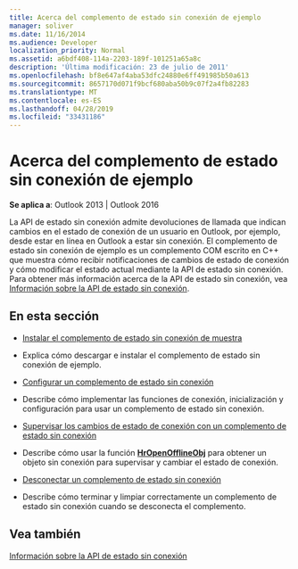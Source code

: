 ```yaml
---
title: Acerca del complemento de estado sin conexión de ejemplo
manager: soliver
ms.date: 11/16/2014
ms.audience: Developer
localization_priority: Normal
ms.assetid: a6bdf408-114a-2203-189f-101251a65a8c
description: 'Última modificación: 23 de julio de 2011'
ms.openlocfilehash: bf8e647af4aba53dfc24880e6ff491985b50a613
ms.sourcegitcommit: 8657170d071f9bcf680aba50b9c07f2a4fb82283
ms.translationtype: MT
ms.contentlocale: es-ES
ms.lasthandoff: 04/28/2019
ms.locfileid: "33431186"
---
```

# <a name="about-the-sample-offline-state-add-in"></a>Acerca del complemento de estado sin conexión de ejemplo

  
  
**Se aplica a**: Outlook 2013 | Outlook 2016 
  
La API de estado sin conexión admite devoluciones de llamada que indican cambios en el estado de conexión de un usuario en Outlook, por ejemplo, desde estar en línea en Outlook a estar sin conexión. El complemento de estado sin conexión de ejemplo es un complemento COM escrito en C++ que muestra cómo recibir notificaciones de cambios de estado de conexión y cómo modificar el estado actual mediante la API de estado sin conexión. Para obtener más información acerca de la API de estado sin conexión, vea [Información sobre la API de estado sin conexión](about-the-offline-state-api.md).
  
## <a name="in-this-section"></a>En esta sección

- [Instalar el complemento de estado sin conexión de muestra](installing-the-sample-offline-state-add-in.md)
    
- Explica cómo descargar e instalar el complemento de estado sin conexión de ejemplo.
    
- [Configurar un complemento de estado sin conexión](setting-up-an-offline-state-add-in.md)
    
- Describe cómo implementar las funciones de conexión, inicialización y configuración para usar un complemento de estado sin conexión.
    
- [Supervisar los cambios de estado de conexión con un complemento de estado sin conexión](monitoring-connection-state-changes-using-an-offline-state-add-in.md)
    
- Describe cómo usar la función **[HrOpenOfflineObj](hropenofflineobj.md)** para obtener un objeto sin conexión para supervisar y cambiar el estado de conexión. 
    
- [Desconectar un complemento de estado sin conexión](disconnecting-an-offline-state-add-in.md)
    
- Describe cómo terminar y limpiar correctamente un complemento de estado sin conexión cuando se desconecta el complemento.
    
## <a name="see-also"></a>Vea también



[Información sobre la API de estado sin conexión](about-the-offline-state-api.md)

